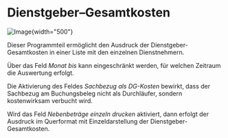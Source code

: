 # Dienstgeber–Gesamtkosten

![Image](img/image231.png){width="500"}

Dieser Programmteil ermöglicht den Ausdruck der Dienstgeber-Gesamtkosten in einer Liste mit den einzelnen Dienstnehmern.

Über das Feld *Monat bis* kann eingeschränkt werden, für welchen Zeitraum die Auswertung erfolgt.

Die Aktivierung des Feldes *Sachbezug als DG-Kosten* bewirkt, dass der Sachbezug am Buchungsbeleg nicht als Durchläufer, sondern kostenwirksam verbucht wird.

Wird das Feld *Nebenbeträge einzeln drucken* aktiviert, dann erfolgt der Ausdruck im Querformat mit Einzeldarstellung der Dienstgeber-Gesamtkosten.